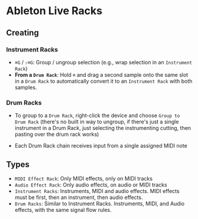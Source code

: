 # Ableton Live Racks

## Creating

### Instrument Racks

- `⌘G` / `⇧⌘G`: Group / ungroup selection (e.g., wrap selection in an `Instrument Rack`)
- **From a `Drum Rack`**: Hold `⌘` and drag a second sample onto the same slot in a `Drum Rack` to automatically convert it to an `Instrument Rack` with both samples.

### Drum Racks

- To group to a `Drum Rack`, right-click the device and choose `Group to Drum Rack` (there's no built in way to ungroup, if there's just a single instrument in a Drum Rack, just selecting the instrumenting cutting, then pasting over the drum rack works)



- Each Drum Rack chain receives input from a single assigned MIDI note

## Types

- `MIDI Effect Rack`: Only MIDI effects, only on MIDI tracks
- `Audio Effect Rack`: Only audio effects, on audio or MIDI tracks
- `Instrument Racks`: Instruments, MIDI and audio effects. MIDI effects must be first, then an instrument, then audio effects.
- `Drum Racks`: Similar to Instrument Racks. Instruments, MIDI, and Audio effects, with the same signal flow rules.
